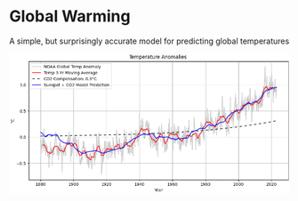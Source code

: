 # Global Warming
A simple, but surprisingly accurate model for predicting global temperatures

![Plot](./TempPrediction.png)
